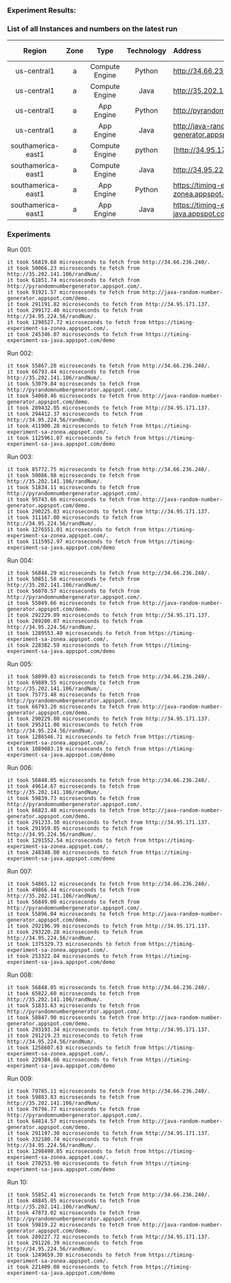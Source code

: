 ### Experiment Results: 



### List of all Instances and numbers on the latest run

|       Region       |  Zone   |      Type      | Technology | Address                                            | Time In Microseconds |
| :----------------: | :-----: | :------------: | :--------: | :------------------------------------------------- | -------------------- |
|    us-central1     |    a    | Compute Engine |   Python   | http://34.66.236.240/                              | missing              |
|      us-central1   |     a   | Compute Engine |    Java    | http://35.202.141.106/randNum/                     | missing              |
|      us-central1   | a |   App Engine   |   Python   | http://pyrandomnumbergenerator.appspot.com/              | missing              |
|      us-central1       | a |   App Engine   |    Java    | http://java-random-number-generator.appspot.com/demo                                            | missing              |
| southamerica-east1 |    a    | Compute Engine |   python   | [http://34.95.171.137](http://34.95.171.137/)      | 366023.06            |
| southamerica-east1 |    a    | Compute Engine |    Java    | http://34.95.224.56/randNum/  | missing              |
| southamerica-east1 |    a    |   App Engine   |   Python   | https://timing-experiment-sa-zonea.appspot.com/    | 1214754.10           |
| southamerica-east1 |    a    |   App Engine   |    Java    | https://timing-experiment-sa-java.appspot.com/demo | 593413.35            |


### Experiments

Run 001:

```
it took 56819.68 microseconds to fetch from http://34.66.236.240/.
it took 50066.23 microseconds to fetch from http://35.202.141.106/randNum/.
it took 61851.74 microseconds to fetch from http://pyrandomnumbergenerator.appspot.com/.
it took 91921.57 microseconds to fetch from http://java-random-number-generator.appspot.com/demo.
it took 291191.82 microseconds to fetch from http://34.95.171.137.
it took 299172.40 microseconds to fetch from http://34.95.224.56/randNum/.
it took 1298527.72 microseconds to fetch from https://timing-experiment-sa-zonea.appspot.com/.
it took 245346.07 microseconds to fetch from https://timing-experiment-sa-java.appspot.com/demo
```

Run 002:

```
it took 55867.20 microseconds to fetch from http://34.66.236.240/.
it took 66793.44 microseconds to fetch from http://35.202.141.106/randNum/.
it took 53079.84 microseconds to fetch from http://pyrandomnumbergenerator.appspot.com/.
it took 54060.46 microseconds to fetch from http://java-random-number-generator.appspot.com/demo.
it took 289432.05 microseconds to fetch from http://34.95.171.137.
it took 294412.37 microseconds to fetch from http://34.95.224.56/randNum/.
it took 411900.28 microseconds to fetch from https://timing-experiment-sa-zonea.appspot.com/.
it took 1125961.07 microseconds to fetch from https://timing-experiment-sa-java.appspot.com/demo
```

Run 003:

```
it took 85772.75 microseconds to fetch from http://34.66.236.240/.
it took 50086.98 microseconds to fetch from http://35.202.141.106/randNum/.
it took 51834.11 microseconds to fetch from http://pyrandomnumbergenerator.appspot.com/.
it took 95743.66 microseconds to fetch from http://java-random-number-generator.appspot.com/demo.
it took 290225.03 microseconds to fetch from http://34.95.171.137.
it took 311167.00 microseconds to fetch from http://34.95.224.56/randNum/.
it took 1276551.01 microseconds to fetch from https://timing-experiment-sa-zonea.appspot.com/.
it took 1115952.97 microseconds to fetch from https://timing-experiment-sa-java.appspot.com/demo

```

Run 004:

```
it took 56848.29 microseconds to fetch from http://34.66.236.240/.
it took 50851.58 microseconds to fetch from http://35.202.141.106/randNum/.
it took 56070.57 microseconds to fetch from http://pyrandomnumbergenerator.appspot.com/.
it took 55049.66 microseconds to fetch from http://java-random-number-generator.appspot.com/demo.
it took 292229.89 microseconds to fetch from http://34.95.171.137.
it took 289200.07 microseconds to fetch from http://34.95.224.56/randNum/.
it took 1289553.40 microseconds to fetch from https://timing-experiment-sa-zonea.appspot.com/.
it took 228382.59 microseconds to fetch from https://timing-experiment-sa-java.appspot.com/demo
```

Run 005:

```
it took 58099.03 microseconds to fetch from http://34.66.236.240/.
it took 69889.55 microseconds to fetch from http://35.202.141.106/randNum/.
it took 75773.48 microseconds to fetch from http://pyrandomnumbergenerator.appspot.com/.
it took 66793.20 microseconds to fetch from http://java-random-number-generator.appspot.com/demo.
it took 290229.80 microseconds to fetch from http://34.95.171.137.
it took 295211.08 microseconds to fetch from http://34.95.224.56/randNum/.
it took 1286546.71 microseconds to fetch from https://timing-experiment-sa-zonea.appspot.com/.
it took 1089083.19 microseconds to fetch from https://timing-experiment-sa-java.appspot.com/demo
```

Run 006:

```
it took 56848.05 microseconds to fetch from http://34.66.236.240/.
it took 49614.67 microseconds to fetch from http://35.202.141.106/randNum/.
it took 59839.73 microseconds to fetch from http://pyrandomnumbergenerator.appspot.com/.
it took 66823.48 microseconds to fetch from http://java-random-number-generator.appspot.com/demo.
it took 291233.30 microseconds to fetch from http://34.95.171.137.
it took 291959.05 microseconds to fetch from http://34.95.224.56/randNum/.
it took 1291552.54 microseconds to fetch from https://timing-experiment-sa-zonea.appspot.com/.
it took 248348.00 microseconds to fetch from https://timing-experiment-sa-java.appspot.com/demo
```

Run 007:

```
it took 54865.12 microseconds to fetch from http://34.66.236.240/.
it took 49866.44 microseconds to fetch from http://35.202.141.106/randNum/.
it took 56849.00 microseconds to fetch from http://pyrandomnumbergenerator.appspot.com/.
it took 55896.04 microseconds to fetch from http://java-random-number-generator.appspot.com/demo.
it took 292196.99 microseconds to fetch from http://34.95.171.137.
it took 293220.28 microseconds to fetch from http://34.95.224.56/randNum/.
it took 1375329.73 microseconds to fetch from https://timing-experiment-sa-zonea.appspot.com/.
it took 253322.84 microseconds to fetch from https://timing-experiment-sa-java.appspot.com/demo
```

Run 008:

```
it took 56848.05 microseconds to fetch from http://34.66.236.240/.
it took 65822.60 microseconds to fetch from http://35.202.141.106/randNum/.
it took 51833.63 microseconds to fetch from http://pyrandomnumbergenerator.appspot.com/.
it took 58847.90 microseconds to fetch from http://java-random-number-generator.appspot.com/demo.
it took 293193.34 microseconds to fetch from http://34.95.171.137.
it took 291219.23 microseconds to fetch from http://34.95.224.56/randNum/.
it took 1258607.63 microseconds to fetch from https://timing-experiment-sa-zonea.appspot.com/.
it took 229384.66 microseconds to fetch from https://timing-experiment-sa-java.appspot.com/demo
```

Run 009:

```
it took 79785.11 microseconds to fetch from http://34.66.236.240/.
it took 59883.83 microseconds to fetch from http://35.202.141.106/randNum/.
it took 76796.77 microseconds to fetch from http://pyrandomnumbergenerator.appspot.com/.
it took 64814.57 microseconds to fetch from http://java-random-number-generator.appspot.com/demo.
it took 291197.30 microseconds to fetch from http://34.95.171.137.
it took 332180.74 microseconds to fetch from http://34.95.224.56/randNum/.
it took 1298490.05 microseconds to fetch from https://timing-experiment-sa-zonea.appspot.com/.
it took 270253.90 microseconds to fetch from https://timing-experiment-sa-java.appspot.com/demo
```

Run 10:

```
it took 55852.41 microseconds to fetch from http://34.66.236.240/.
it took 48845.05 microseconds to fetch from http://35.202.141.106/randNum/.
it took 47873.02 microseconds to fetch from http://pyrandomnumbergenerator.appspot.com/.
it took 59819.22 microseconds to fetch from http://java-random-number-generator.appspot.com/demo.
it took 289227.72 microseconds to fetch from http://34.95.171.137.
it took 291226.39 microseconds to fetch from http://34.95.224.56/randNum/.
it took 1249659.30 microseconds to fetch from https://timing-experiment-sa-zonea.appspot.com/.
it took 221409.08 microseconds to fetch from https://timing-experiment-sa-java.appspot.com/demo
```
